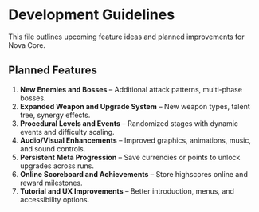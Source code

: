 # Development Guidelines

This file outlines upcoming feature ideas and planned improvements for Nova Core.

## Planned Features

1. **New Enemies and Bosses** – Additional attack patterns, multi-phase bosses.
2. **Expanded Weapon and Upgrade System** – New weapon types, talent tree, synergy effects.
3. **Procedural Levels and Events** – Randomized stages with dynamic events and difficulty scaling.
4. **Audio/Visual Enhancements** – Improved graphics, animations, music, and sound controls.
5. **Persistent Meta Progression** – Save currencies or points to unlock upgrades across runs.
6. **Online Scoreboard and Achievements** – Store highscores online and reward milestones.
7. **Tutorial and UX Improvements** – Better introduction, menus, and accessibility options.
